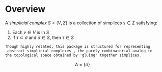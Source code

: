 # Overview

A _simplicial complex_ $S = (V, \Sigma)$ is a collection of simplices $s \in \Sigma$ satisfying: 

1. Each $v \in V$ is in $S$
2. If $\tau \subset \sigma$ and $\sigma \in S$, then $\tau \in S$

```{note}
Though highly related, this package is structured for representing _abstract simplicial complexes_, the purely combinatorial analog to the topological space obtained by 'gluing' together simplices. 
```

$$ \Delta = \{\sigma \}$$
